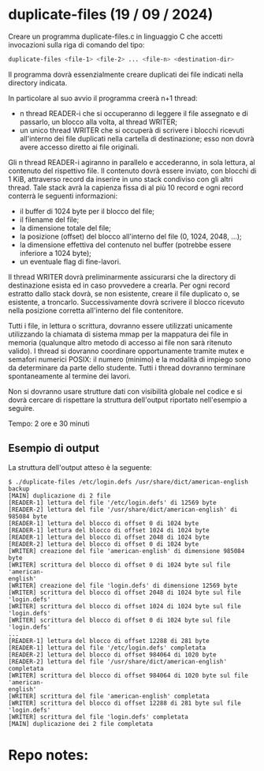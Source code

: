 # duplicate-files (19 / 09 / 2024)
Creare un programma duplicate-files.c in linguaggio C che accetti invocazioni sulla riga di comando del tipo:
```bash
duplicate-files <file-1> <file-2> ... <file-n> <destination-dir>
```
Il programma dovrà essenzialmente creare duplicati dei file indicati nella directory indicata.

In particolare al suo avvio il programma creerà n+1 thread:
- n thread READER-i che si occuperanno di leggere il file assegnato e di passarlo, un blocco alla volta, al thread WRITER;
- un unico thread WRITER che si occuperà di scrivere i blocchi ricevuti all'interno dei file duplicati nella cartella di destinazione; esso non dovrà avere accesso diretto ai file originali.

Gli n thread READER-i agiranno in parallelo e accederanno, in sola lettura, al contenuto del rispettivo file.
Il contenuto dovrà essere inviato, con blocchi di 1 KiB, attraverso record da inserire in uno stack condiviso con gli altri thread.
Tale stack avrà la capienza fissa di al più 10 record e ogni record conterrà le seguenti informazioni:
- il buffer di 1024 byte per il blocco del file;
- il filename del file;
- la dimensione totale del file;
- la posizione (offset) del blocco all'interno del file (0, 1024, 2048, ...);
- la dimensione effettiva del contenuto nel buffer (potrebbe essere inferiore a 1024 byte);
- un eventuale flag di fine-lavori.

Il thread WRITER dovrà preliminarmente assicurarsi che la directory di destinazione esista ed in caso provvedere a crearla.
Per ogni record estratto dallo stack dovrà, se non esistente, creare il file duplicato o, se esistente, a troncarlo.
Successivamente dovrà scrivere il blocco ricevuto nella posizione corretta all'interno del file contenitore.

Tutti i file, in lettura o scrittura, dovranno essere utilizzati unicamente utilizzando la chiamata di sistema mmap per la mappatura dei file in memoria (qualunque altro metodo di accesso ai file non sarà ritenuto valido).
I thread si dovranno coordinare opportunamente tramite mutex e semafori numerici POSIX: il numero (minimo) e la modalità di impiego sono da determinare da parte dello studente.
Tutti i thread dovranno terminare spontaneamente al termine dei lavori.

Non si dovranno usare strutture dati con visibilità globale nel codice e si dovrà cercare di rispettare la struttura dell'output riportato nell'esempio a seguire.

Tempo: 2 ore e 30 minuti

## Esempio di output
La struttura dell'output atteso è la seguente:
```
$ ./duplicate-files /etc/login.defs /usr/share/dict/american-english backup
[MAIN] duplicazione di 2 file
[READER-1] lettura del file '/etc/login.defs' di 12569 byte
[READER-2] lettura del file '/usr/share/dict/american-english' di 985084 byte
[READER-1] lettura del blocco di offset 0 di 1024 byte
[READER-1] lettura del blocco di offset 1024 di 1024 byte
[READER-1] lettura del blocco di offset 2048 di 1024 byte
[READER-2] lettura del blocco di offset 0 di 1024 byte
[WRITER] creazione del file 'american-english' di dimensione 985084 byte
[WRITER] scrittura del blocco di offset 0 di 1024 byte sul file 'american-
english'
[WRITER] creazione del file 'login.defs' di dimensione 12569 byte
[WRITER] scrittura del blocco di offset 2048 di 1024 byte sul file 'login.defs'
[WRITER] scrittura del blocco di offset 1024 di 1024 byte sul file 'login.defs'
[WRITER] scrittura del blocco di offset 0 di 1024 byte sul file 'login.defs'
...
[READER-1] lettura del blocco di offset 12288 di 281 byte
[READER-1] lettura del file '/etc/login.defs' completata
[READER-2] lettura del blocco di offset 984064 di 1020 byte
[READER-2] lettura del file '/usr/share/dict/american-english' completata
[WRITER] scrittura del blocco di offset 984064 di 1020 byte sul file 'american-
english'
[WRITER] scrittura del file 'american-english' completata
[WRITER] scrittura del blocco di offset 12288 di 281 byte sul file 'login.defs'
[WRITER] scrittura del file 'login.defs' completata
[MAIN] duplicazione dei 2 file completata
```

# Repo notes: